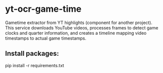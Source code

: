 # yt-ocr-game-time

Gametime extractor from YT highlights (component for another project). This service downloads YouTube videos, processes frames to detect game clocks and quarter information, and creates a timeline mapping video timestamps to actual game timestamps.

## Install packages:
pip install -r requirements.txt